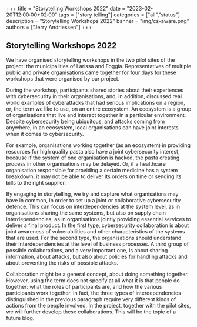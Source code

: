 +++
title = "Storytelling Workshops 2022"
date = "2023-02-20T12:00:00+02:00"
tags = ["story telling"]
categories = ["all","status"]
description = "Storytelling Workshops 2022"
banner = "img/cs-aware.png"
authors = ["Jerry Andriessen"]
+++

## Storytelling Workshops 2022

We have organised storytelling workshops in the two pilot sites of the project: the municipalities of Larissa and Foggia.  Representatives of multiple public and private organisations came together for four days for these workshops that were organised by our project. 

During the workshop, participants shared stories about their experiences with cybersecurity in their organisations, and, in addition, discussed real world examples of cyberattacks that had serious implications on a region, or, the term we like to use, on an entire ecosystem. An ecosystem is a group of organisations that live and interact together in a particular environment. Despite cybersecurity being ubiquitous, and attacks coming from anywhere, in an ecosystem, local organisations can have joint interests when it comes to cybersecurity. 

For example, organisations working together (as an ecosystem) in providing resources for high quality pasta also have a joint cybersecurity interest, because if the system of one organisation is hacked, the pasta creating process in other organisations may be delayed. Or, if a healthcare organisation responsible for providing a certain medicine has a system breakdown, it may not be able to deliver its orders on time or sending its bills to the right supplier. 

By engaging in storytelling, we try and capture what organisations may have in common, in order to set up a joint or collaborative cybersecurity defence. This can focus on interdependencies at the system level, as in organisations sharing the same systems, but also on supply chain interdependencies, as in organisations jointly providing essential services to deliver a final product. In the first type, cybersecurity collaboration is about joint awareness of vulnerabilities and other characteristics of the systems that are used. For the second type, the organisations should understand their interdependencies at the level of business processes. A third group of possible collaborations, and a very important one, is about sharing information, about attacks, but also about policies for handling attacks and about preventing the risks of possible attacks. 

Collaboration might be a general concept, about doing something together. However, using the term does not specify at all what it is that people do together: what the roles of participants are, and how the various participants work together. In fact, the three types of interdependencies distinguished in the previous paragraph require very different kinds of actions from the people involved. In the project, together with the pilot sites, we will further develop these collaborations. This will be the topic of a future blog.
